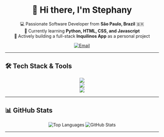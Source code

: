 <h1 align="center">👋 Hi there, I'm Stephany </h1>

<p align="center">
  💻 Passionate Software Developer from <strong>São Paulo, Brazil</strong> 🇧🇷 <br>
  🌱 Currently learning <strong>Python, HTML, CSS, and Javascript</strong> <br>
  🚧 Actively building a full-stack <strong>Inquilinos App</strong> as a personal project
</p>

<p align="center">
  <a href="mailto:sstephany683@gmail.com"><img src="https://img.shields.io/badge/Email-Contact-blue?style=flat&logo=gmail&logoColor=white" alt="Email"></a>
</p>

---

## 🛠️ Tech Stack & Tools
 
<div align="center">
    <img src="https://skillicons.dev/icons?i=vscode,git,github" />
    <br>
    <img src="https://skillicons.dev/icons?i=python,html,css,javascript,mysql" />
    <br>
    <img src="https://skillicons.dev/icons?i=flask" />
    <br>
</div>

---

## 📊 GitHub Stats

<p align="center">
  <img src="https://github-readme-stats.vercel.app/api/top-langs/?username=pinkkk683&layout=compact&langs_count=8&theme=radical" alt="Top Languages" />
  <img src="https://github-readme-stats.vercel.app/api?username=pinkkk683&show_icons=true&theme=radical" alt="GitHub Stats" />
</p>

---
